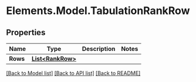 # Elements.Model.TabulationRankRow

## Properties

Name | Type | Description | Notes
------------ | ------------- | ------------- | -------------
**Rows** | [**List&lt;RankRow&gt;**](RankRow.md) |  | 

[[Back to Model list]](../README.md#documentation-for-models) [[Back to API list]](../README.md#documentation-for-api-endpoints) [[Back to README]](../README.md)

